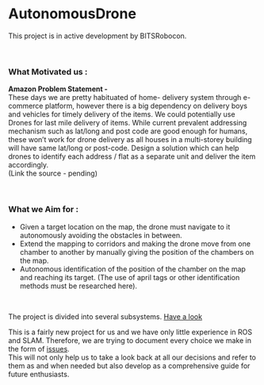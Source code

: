 # AutonomousDrone
<p>This project is in active development by BITSRobocon.</p><br/>

<p><h3>What Motivated us :</h3>
<p><strong>Amazon Problem Statement -</strong><br>
These days we are pretty habituated of home- delivery system through e-commerce platform, however there is a big dependency on delivery boys and vehicles for timely delivery of the items. We could potentially use Drones for last mile delivery of items. While current prevalent addressing mechanism such as lat/long and post code are good enough for humans, these won’t work for drone delivery as all houses in a multi-storey building will have same lat/long or post-code. Design a solution which can help drones to identify each address / flat as a separate unit and deliver the item accordingly.<br>
(Link the source - pending)</p></p>
<br>
<p><h3>What we Aim for :</h3>
  <ul>
    <li>Given a target location on the map, the drone must navigate to it autonomously avoiding the obstacles in between.</li>
    <li>Extend the mapping to corridors and making the drone move from one chamber to another by manually giving the position of the chambers on the map.</li>
    <li>Autonomous identification of the position of the chamber on the map and reaching its target.
(The use of april tags or other identification methods must be researched here).</li>
  </ul>
</p><br/>
<p>
  The project is divided into several subsystems. <a href="https://github.com/BitsRobocon/AutonomousDrone/projects">Have a look</a>
 </p>
 <p>This is a fairly new project for us and we have only little experience in ROS and SLAM. Therefore, we are trying to document every choice we make in the form of <a href="https://github.com/BitsRobocon/AutonomousDrone/issues">issues</a>.<br/>
  This will not only help us to take a look back at all our decisions and refer to them as and when needed but also develop as a comprehensive guide for future enthusiasts.
</p>
